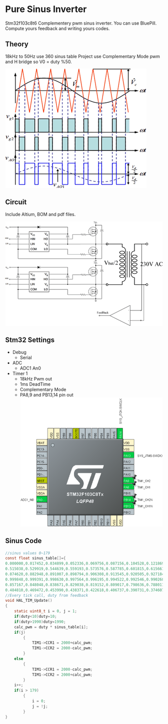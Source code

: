 # Pure Sinus Inverter
Stm32f103c8t6 Complementery pwm sinus inverter. You can use BluePill.
Compute yours feedback and writing yours codes.

## Theory
18kHz to 50Hz use 360 sinus table
Project use Complementary Mode pwm and H bridge so V0 = duty %50.
 
![](images/1.png)

## Circuit
Include Altium, BOM and pdf files.

![](images/2.png)

## Stm32 Settings
+ Debug
	+ Serial
+ ADC
	+ ADC1 An0
+ Timer 1
	+ 18kHz Pwm out 
	+ 1ms DeadTime
	+ Complementary Mode
	+ PA8,9 and PB13,14 pin out
![](images/3.png)

## Sinus Code
```C
//sinus values 0~179
const float sinus_table[]={
0.000000,0.017452,0.034899,0.052336,0.069756,0.087156,0.104528,0.121869,0.139173,0.156434,0.173648,0.190809,0.207912,0.224951,0.241922,0.258819,0.275637,0.292372,0.309017,0.325568,0.342020,0.358368,0.374607,0.390731,0.406737,0.422618,0.438371,0.453990,0.469472,0.484810,0.500000,
0.515038,0.529919,0.544639,0.559193,0.573576,0.587785,0.601815,0.615661,0.629320,0.642788,0.656059,0.669131,0.681998,0.694658,0.707107,0.719340,0.731354,0.743145,0.754710,0.766044,0.777146,0.788011,0.798636,0.809017,0.819152,0.829038,0.838671,0.848048,0.857167,0.866025,
0.874620,0.882948,0.891007,0.898794,0.906308,0.913545,0.920505,0.927184,0.933580,0.939693,0.945519,0.951057,0.956305,0.961262,0.965926,0.970296,0.974370,0.978148,0.981627,0.984808,0.987688,0.990268,0.992546,0.994522,0.996195,0.997564,0.998630,0.999391,0.999848,1.000000,
0.999848,0.999391,0.998630,0.997564,0.996195,0.994522,0.992546,0.990268,0.987688,0.984808,0.981627,0.978148,0.974370,0.970296,0.965926,0.961262,0.956305,0.951057,0.945519,0.939693,0.933580,0.927184,0.920505,0.913545,0.906308,0.898794,0.891007,0.882948,0.874620,0.866025,
0.857167,0.848048,0.838671,0.829038,0.819152,0.809017,0.798636,0.788011,0.777146,0.766044,0.754710,0.743145,0.731354,0.719340,0.707107,0.694658,0.681998,0.669131,0.656059,0.642788,0.629320,0.615661,0.601815,0.587785,0.573576,0.559193,0.544639,0.529919,0.515038,0.500000,
0.484810,0.469472,0.453990,0.438371,0.422618,0.406737,0.390731,0.374607,0.358368,0.342020,0.325568,0.309017,0.292372,0.275637,0.258819,0.241922,0.224951,0.207912,0.190809,0.173648,0.156434,0.139173,0.121869,0.104528,0.087156,0.069756,0.052336,0.034899,0.017452};
//Every tick call, duty from feedback
void HAL_TIM_Update()
{
	static uint8_t i = 0, j = 1;
	if(duty<10)duty=10;
	if(duty>1990)duty=1990;
	calc_pwm = duty * sinus_table[i];
	if(j)
		{
			TIM1->CCR1 = 2000+calc_pwm;
			TIM1->CCR2 = 2000-calc_pwm;
		}
	else
		{
			TIM1->CCR1 = 2000-calc_pwm;
			TIM1->CCR2 = 2000+calc_pwm;
		}
	i++;
	if(i > 179)
		{
			i = 0;
			j = !j;
		}
}
```
